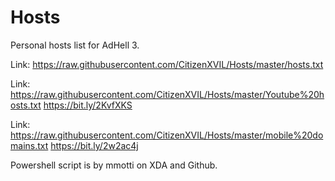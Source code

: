 # Hosts
Personal hosts list for AdHell 3.

Link: https://raw.githubusercontent.com/CitizenXVIL/Hosts/master/hosts.txt

Link: https://raw.githubusercontent.com/CitizenXVIL/Hosts/master/Youtube%20hosts.txt
      https://bit.ly/2KvfXKS

Link: https://raw.githubusercontent.com/CitizenXVIL/Hosts/master/mobile%20domains.txt
      https://bit.ly/2w2ac4j

Powershell script is by mmotti on XDA and Github.

